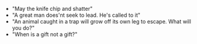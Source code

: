 * "May the knife chip  and shatter"
* "A great man does'nt seek to lead. He's called to it"
* "An animal caught in a trap will grow off its own leg to escape. What will you do?"
* "When is a gift not a gift?"
